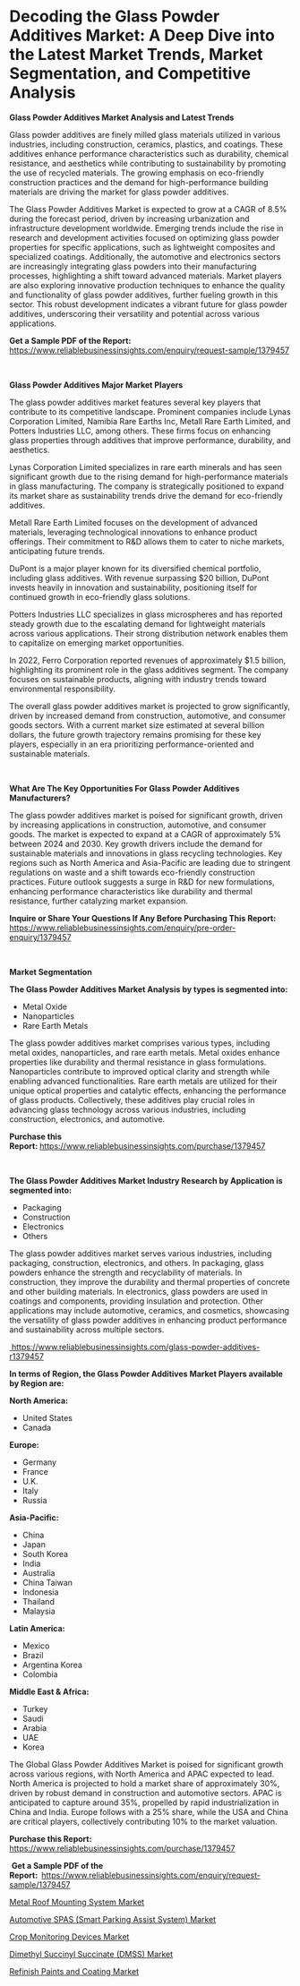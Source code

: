 <p><h1>Decoding the Glass Powder Additives Market: A Deep Dive into the Latest Market Trends, Market Segmentation, and Competitive Analysis</h1></p><p><strong>Glass Powder Additives Market Analysis and Latest Trends</strong></p>
<p><p>Glass powder additives are finely milled glass materials utilized in various industries, including construction, ceramics, plastics, and coatings. These additives enhance performance characteristics such as durability, chemical resistance, and aesthetics while contributing to sustainability by promoting the use of recycled materials. The growing emphasis on eco-friendly construction practices and the demand for high-performance building materials are driving the market for glass powder additives.</p><p>The Glass Powder Additives Market is expected to grow at a CAGR of 8.5% during the forecast period, driven by increasing urbanization and infrastructure development worldwide. Emerging trends include the rise in research and development activities focused on optimizing glass powder properties for specific applications, such as lightweight composites and specialized coatings. Additionally, the automotive and electronics sectors are increasingly integrating glass powders into their manufacturing processes, highlighting a shift toward advanced materials. Market players are also exploring innovative production techniques to enhance the quality and functionality of glass powder additives, further fueling growth in this sector. This robust development indicates a vibrant future for glass powder additives, underscoring their versatility and potential across various applications.</p></p>
<p><strong>Get a Sample PDF of the Report:&nbsp;</strong> <a href="https://www.reliablebusinessinsights.com/enquiry/request-sample/1379457?utm_campaign=1113&utm_medium=2&utm_source=Github&utm_content=ia&utm_term=02022025&utm_id=glass-powder-additives">https://www.reliablebusinessinsights.com/enquiry/request-sample/1379457</a></p>
<p>&nbsp;</p>
<p><strong>Glass Powder Additives Major Market Players</strong></p>
<p><p>The glass powder additives market features several key players that contribute to its competitive landscape. Prominent companies include Lynas Corporation Limited, Namibia Rare Earths Inc, Metall Rare Earth Limited, and Potters Industries LLC, among others. These firms focus on enhancing glass properties through additives that improve performance, durability, and aesthetics.</p><p>Lynas Corporation Limited specializes in rare earth minerals and has seen significant growth due to the rising demand for high-performance materials in glass manufacturing. The company is strategically positioned to expand its market share as sustainability trends drive the demand for eco-friendly additives.</p><p>Metall Rare Earth Limited focuses on the development of advanced materials, leveraging technological innovations to enhance product offerings. Their commitment to R&D allows them to cater to niche markets, anticipating future trends.</p><p>DuPont is a major player known for its diversified chemical portfolio, including glass additives. With revenue surpassing $20 billion, DuPont invests heavily in innovation and sustainability, positioning itself for continued growth in eco-friendly glass solutions.</p><p>Potters Industries LLC specializes in glass microspheres and has reported steady growth due to the escalating demand for lightweight materials across various applications. Their strong distribution network enables them to capitalize on emerging market opportunities.</p><p>In 2022, Ferro Corporation reported revenues of approximately $1.5 billion, highlighting its prominent role in the glass additives segment. The company focuses on sustainable products, aligning with industry trends toward environmental responsibility.</p><p>The overall glass powder additives market is projected to grow significantly, driven by increased demand from construction, automotive, and consumer goods sectors. With a current market size estimated at several billion dollars, the future growth trajectory remains promising for these key players, especially in an era prioritizing performance-oriented and sustainable materials.</p></p>
<p>&nbsp;</p>
<p><strong>What Are The Key Opportunities For Glass Powder Additives Manufacturers?</strong></p>
<p><p>The glass powder additives market is poised for significant growth, driven by increasing applications in construction, automotive, and consumer goods. The market is expected to expand at a CAGR of approximately 5% between 2024 and 2030. Key growth drivers include the demand for sustainable materials and innovations in glass recycling technologies. Key regions such as North America and Asia-Pacific are leading due to stringent regulations on waste and a shift towards eco-friendly construction practices. Future outlook suggests a surge in R&D for new formulations, enhancing performance characteristics like durability and thermal resistance, further catalyzing market expansion.</p></p>
<p><strong>Inquire or Share Your Questions If Any Before Purchasing This Report:</strong> <a href="https://www.reliablebusinessinsights.com/enquiry/pre-order-enquiry/1379457?utm_campaign=1113&utm_medium=2&utm_source=Github&utm_content=ia&utm_term=02022025&utm_id=glass-powder-additives">https://www.reliablebusinessinsights.com/enquiry/pre-order-enquiry/1379457</a></p>
<p>&nbsp;</p>
<p><strong>Market Segmentation</strong></p>
<p><strong>The Glass Powder Additives Market Analysis by types is segmented into:</strong></p>
<p><ul><li>Metal Oxide</li><li>Nanoparticles</li><li>Rare Earth Metals</li></ul></p>
<p><p>The glass powder additives market comprises various types, including metal oxides, nanoparticles, and rare earth metals. Metal oxides enhance properties like durability and thermal resistance in glass formulations. Nanoparticles contribute to improved optical clarity and strength while enabling advanced functionalities. Rare earth metals are utilized for their unique optical properties and catalytic effects, enhancing the performance of glass products. Collectively, these additives play crucial roles in advancing glass technology across various industries, including construction, electronics, and automotive.</p></p>
<p><strong>Purchase this Report:&nbsp;</strong><a href="https://www.reliablebusinessinsights.com/purchase/1379457?utm_campaign=1113&utm_medium=2&utm_source=Github&utm_content=ia&utm_term=02022025&utm_id=glass-powder-additives">https://www.reliablebusinessinsights.com/purchase/1379457</a></p>
<p>&nbsp;</p>
<p><strong>The Glass Powder Additives Market Industry Research by Application is segmented into:</strong></p>
<p><ul><li>Packaging</li><li>Construction</li><li>Electronics</li><li>Others</li></ul></p>
<p><p>The glass powder additives market serves various industries, including packaging, construction, electronics, and others. In packaging, glass powders enhance the strength and recyclability of materials. In construction, they improve the durability and thermal properties of concrete and other building materials. In electronics, glass powders are used in coatings and components, providing insulation and protection. Other applications may include automotive, ceramics, and cosmetics, showcasing the versatility of glass powder additives in enhancing product performance and sustainability across multiple sectors.</p></p>
<p><a href="https://www.reliablebusinessinsights.com/glass-powder-additives-r1379457?utm_campaign=1113&utm_medium=2&utm_source=Github&utm_content=ia&utm_term=02022025&utm_id=glass-powder-additives">&nbsp;https://www.reliablebusinessinsights.com/glass-powder-additives-r1379457</a></p>
<p><strong>In terms of Region, the Glass Powder Additives Market Players available by Region are:</strong></p>
<p>
    <p> <strong> North America: </strong>
        <ul>
            <li>United States</li>
            <li>Canada</li>
        </ul>
        </p> 
    <p> <strong> Europe: </strong>
        <ul>
            <li>Germany</li>
            <li>France</li>
            <li>U.K.</li>
            <li>Italy</li>
            <li>Russia</li>
        </ul>
        </p> 
    <p> <strong> Asia-Pacific: </strong>
        <ul>
            <li>China</li>
            <li>Japan</li>
            <li>South Korea</li>
            <li>India</li>
            <li>Australia</li>
            <li>China Taiwan</li>
            <li>Indonesia</li>
            <li>Thailand</li>
            <li>Malaysia</li>
        </ul>
        </p> 
    <p> <strong> Latin America: </strong>
        <ul>
            <li>Mexico</li>
            <li>Brazil</li>
            <li>Argentina Korea</li>
            <li>Colombia</li>
        </ul>
        </p> 
    <p> <strong> Middle East & Africa: </strong>
        <ul>
            <li>Turkey</li>
            <li>Saudi</li>
            <li>Arabia</li>
            <li>UAE</li>
            <li>Korea</li>
        </ul>
    </p>
    </p>
<p><p>The Global Glass Powder Additives Market is poised for significant growth across various regions, with North America and APAC expected to lead. North America is projected to hold a market share of approximately 30%, driven by robust demand in construction and automotive sectors. APAC is anticipated to capture around 35%, propelled by rapid industrialization in China and India. Europe follows with a 25% share, while the USA and China are critical players, collectively contributing 10% to the market valuation.</p></p>
<p><strong>Purchase this Report: </strong><a href="https://www.reliablebusinessinsights.com/purchase/1379457?utm_campaign=1113&utm_medium=2&utm_source=Github&utm_content=ia&utm_term=02022025&utm_id=glass-powder-additives">https://www.reliablebusinessinsights.com/purchase/1379457</a></p>
<p>&nbsp;<strong>Get a Sample PDF of the Report:&nbsp;&nbsp;</strong><a href="https://www.reliablebusinessinsights.com/enquiry/request-sample/1379457?utm_campaign=1113&utm_medium=2&utm_source=Github&utm_content=ia&utm_term=02022025&utm_id=glass-powder-additives">https://www.reliablebusinessinsights.com/enquiry/request-sample/1379457</a></p>
<p><strong></strong></p>
<p><p><a href="https://www.linkedin.com/pulse/46-cagr-forecast-themetal-roof-mounting-system-market-cwove?utm_campaign=1113&utm_medium=2&utm_source=Github&utm_content=ia&utm_term=02022025&utm_id=glass-powder-additives">Metal Roof Mounting System Market</a></p><p><a href="https://github.com/katonmarti489/Market-Research-Report-List-1/blob/main/automotive-spas-smart-parking-assist-system-market.md?utm_campaign=1113&utm_medium=2&utm_source=Github&utm_content=ia&utm_term=02022025&utm_id=glass-powder-additives">Automotive SPAS (Smart Parking Assist System) Market</a></p><p><a href="https://www.linkedin.com/pulse/focus-crop-monitoring-devices-market-trends-metrics-sales-size-qtnbe?utm_campaign=1113&utm_medium=2&utm_source=Github&utm_content=ia&utm_term=02022025&utm_id=glass-powder-additives">Crop Monitoring Devices Market</a></p><p><a href="https://github.com/mshiradeth/Market-Research-Report-List-1/blob/main/dimethyl-succinyl-succinate-dmss-market.md?utm_campaign=1113&utm_medium=2&utm_source=Github&utm_content=ia&utm_term=02022025&utm_id=glass-powder-additives">Dimethyl Succinyl Succinate (DMSS) Market</a></p><p><a href="https://www.linkedin.com/pulse/revenue-growth-market-insights-refinish-paints-coating-46-cagr-iugge?utm_campaign=1113&utm_medium=2&utm_source=Github&utm_content=ia&utm_term=02022025&utm_id=glass-powder-additives">Refinish Paints and Coating Market</a></p></p>